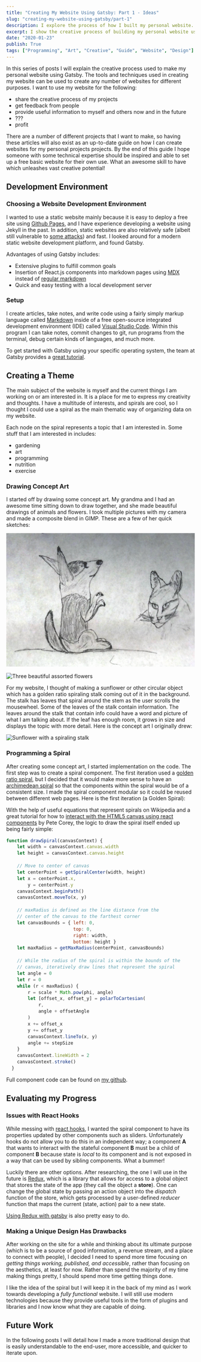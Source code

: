 ```yaml
---
title: "Creating My Website Using Gatsby: Part 1 - Ideas"
slug: "creating-my-website-using-gatsby/part-1"
description: I explore the process of how I built my personal website. I show each step in detail, covering the design process, pitfalls, tools, code, and techniques used to build the website. The first post covers the first steps of my adventure into using Gatsby and React.
excerpt: I show the creative process of building my personal website using Gatsby.
date: "2020-01-23"
publish: True
tags: ["Programming", "Art", "Creative", "Guide", "Website", "Design"]
---
```


In this series of posts I will explain the creative process used to make my personal website using Gatsby. The tools and techniques used in creating my website can be used to create any number of websites for different purposes. I want to use my website for the following:
- share the creative process of my projects
- get feedback from people
- provide useful information to myself and others now and in the future
- ???
- profit

There are a number of different projects that I want to make, so having these articles will also exist as an up-to-date guide on how I can create websites for my personal projects projects. By the end of this guide I hope someone with some technical expertise should be inspired and able to set up a free basic website for their own use. What an awesome skill to have which unleashes vast creative potential!

## Development Environment

### Choosing a Website Development Environment

I wanted to use a static website mainly because it is easy to deploy a free site using [Github Pages](https://pages.github.com/), and I have experience developing a website using Jekyll in the past. In addition, static websites are also relatively safe (albeit still vulnerable to [some attacks](https://blog.sqreen.com/static-websites-security/)) and fast. I looked around for a modern static website development platform, and found Gatsby.

Advantages of using Gatsby includes:
- Extensive plugins to fulfill common goals
- Insertion of React.js components into markdown pages using [MDX](https://www.gatsbyjs.com/docs/how-to/routing/mdx/) instead of [regular markdown](https://www.gatsbyjs.com/docs/reference/markdown-syntax/)
- Quick and easy testing with a local development server

### Setup

I create articles, take notes, and write code using a fairly simply markup language called [Markdown](https://www.markdownguide.org/getting-started) inside of a free open-source integrated development environment (IDE) called [Visual Studio Code](https://code.visualstudio.com/). Within this program I can take notes, commit changes to git, run programs from the terminal, debug certain kinds of languages, and much more.

To get started with Gatsby using your specific operating system, the team at Gatsby provides a [great tutorial](https://www.gatsbyjs.com/docs/tutorial/).  

## Creating a Theme

The main subject of the website is myself and the current things I am working on or am interested in. It is a place for me to express my creativity and thoughts. I have a multitude of interests, and spirals are cool, so I thought I could use a spiral as the main thematic way of organizing data on my website.

Each node on the spiral represents a topic that I am interested in. Some stuff that I am interested in includes:
  - gardening
  - art
  - programming
  - nutrition
  - exercise

### Drawing Concept Art

I started off by drawing some concept art. My grandma and I had an awesome time sitting down to draw together, and she made beautiful drawings of animals and flowers. I took multiple pictures with my camera and made a composite blend in GIMP. These are a few of her quick sketches:

![Sketch of a begging dog and cute cat](./images/animals-1.png)

![Three beautiful assorted flowers](./images/flowers-1.png)

For my website, I thought of making a sunflower or other circular object which has a golden ratio spiraling stalk coming out of it in the background. The stalk has leaves that spiral around the stem as the user scrolls the mousewheel. Some of the leaves of the stalk contain information. The leaves around the stalk that contain info could have a word and picture of what I am talking about. If the leaf has enough room, it grows in size and displays the topic with more detail. Here is the concept art I originally drew:

![Sunflower with a spiraling stalk](./images/spiral-flower-1.png)

### Programming a Spiral 

After creating some concept art, I started implementation on the code. The first step was to create a spiral component. The first iteration used a [golden ratio spiral](https://en.wikipedia.org/wiki/Golden_spiral), but I decided that it would make more sense to have an [archimedean spiral](https://en.wikipedia.org/wiki/Archimedean_spiral) so that the components within the spiral would be of a consistent size. I made the spiral component modular so it could be reused between different web pages. Here is the first iteration (a Golden Spiral):

<GoldenSpiral offsetAngle={0}/>

With the help of useful equations that represent spirals on Wikipedia and a great tutorial for how to [interact with the HTML5 canvas using react components](http://www.petecorey.com/blog/2019/08/19/animating-a-canvas-with-react-hooks/) by Pete Corey, the logic to draw the spiral itself ended up being fairly simple:

```javascript
function drawSpiral(canvasContext) {
    let width = canvasContext.canvas.width
    let height = canvasContext.canvas.height

    // Move to center of canvas
    let centerPoint = getSpiralCenter(width, height)
    let x = centerPoint.x,
        y = centerPoint.y
    canvasContext.beginPath()
    canvasContext.moveTo(x, y)

    // maxRadius is defined as the line distance from the
    // center of the canvas to the farthest corner
    let canvasBounds = { left: 0,
                         top: 0, 
                         right: width,
                         bottom: height }
    let maxRadius = getMaxRadius(centerPoint, canvasBounds) 

    // While the radius of the spiral is within the bounds of the
    // canvas, iteratively draw lines that represent the spiral
    let angle = 0
    let r = 0
    while (r < maxRadius) {
        r = scale * Math.pow(phi, angle)
        let [offset_x, offset_y] = polarToCartesian(
            r,
            angle + offsetAngle
        )
        x += offset_x
        y += offset_y
        canvasContext.lineTo(x, y)
        angle += stepSize
    }
    canvasContext.lineWidth = 2
    canvasContext.stroke()
  }
```

Full component code can be found on [my github](https://github.com/BHennen/bhennen.github.io/blob/main/website/src/components/spiral.js).

## Evaluating my Progress

### Issues with React Hooks

While messing with [react hooks](https://reactjs.org/docs/hooks-intro.html), I wanted the spiral component to have its properties updated by other components such as sliders. Unfortunately hooks do not allow you to do this in an independent way; a component **A** that wants to interact with the stateful component **B** must be a child of component **B** because state is *local* to its component and is not exposed in a way that can be used by sibling components. What a bummer!

Luckily there are other options. After researching, the one I will use in the future is [Redux](https://redux.js.org/introduction/getting-started), which is a library that allows for access to a global object that stores the state of the app (they call the object a **store**). One can change the global state by passing an action object into the *dispatch* function of the store, which gets processed by a user-defined *reducer* function that maps the current (state, action) pair to a new state.

[Using Redux with gatsby](https://www.gatsbyjs.com/docs/adding-redux-store/) is also pretty easy to do.

### Making a Unique Design Has Drawbacks

After working on the site for a while and thinking about its ultimate purpose (which is to be a source of good information, a revenue stream, and a place to connect with people), I decided I need to spend more time focusing on *getting things working, published, and accessible*, rather than focusing on the aesthetics, at least for now. Rather than spend the majority of my time making things pretty, I should spend more time getting things done.

I like the idea of the spiral but I will keep it in the back of my mind as I work towards developing a *fully functional* website. I will still use modern technologies because they provide useful tools in the form of plugins and libraries and I now know what they are capable of doing. 

## Future Work

In the following posts I will detail how I made a more traditional design that is easily understandable to the end-user, more accessible, and quicker to iterate upon.

